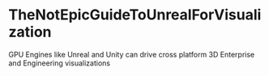 # TheNotEpicGuideToUnrealForVisualization
GPU Engines like Unreal and Unity can drive cross platform 3D Enterprise and Engineering visualizations
